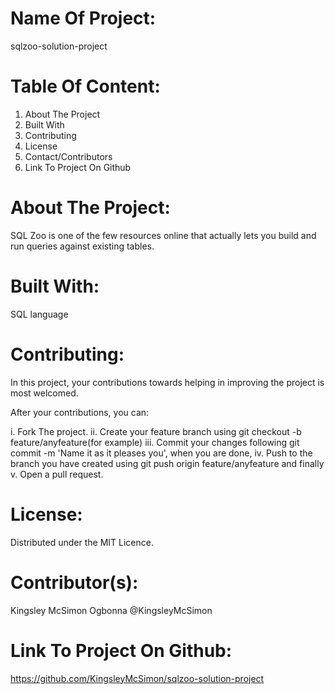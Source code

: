 # Name Of Project:
sqlzoo-solution-project

# Table Of Content:
1. About The Project
2. Built With
3. Contributing
4. License
5. Contact/Contributors
6. Link To Project On Github

# About The Project:

SQL Zoo is one of the few resources online that actually lets you build and run queries against existing tables.

# Built With:

SQL language

# Contributing:

In this project, your contributions towards helping in improving the project is most welcomed. 

After your contributions, you can: 

i.   Fork The project.
ii.  Create your feature branch using git checkout -b feature/anyfeature(for example)
iii. Commit your changes following git commit -m 'Name it as it pleases you', when you are done,
iv.  Push to the branch you have created using git push origin feature/anyfeature and finally
v.   Open a pull request.

# License:

Distributed under the MIT Licence.

# Contributor(s):

Kingsley McSimon Ogbonna @KingsleyMcSimon 

# Link To Project On Github:
https://github.com/KingsleyMcSimon/sqlzoo-solution-project


